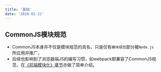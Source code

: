 ```yaml
---
title: '基础'
date: '2020-01-21'
---
```


## CommonJS模块规范

- CommonJS本身并不仅是模块规范的具名，只是仅有`模块规范`部分被`Node.js`所应用并推广。
- 后续也影响到了浏览器端JS的编写习惯，如webpack即兼容了CommonJS规范，在[《前端模块化》章节](/frontend/base/js/module)亦做了简单介绍。
